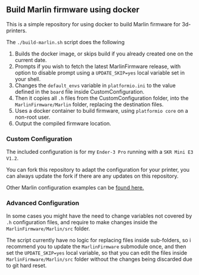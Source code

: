 ## Build Marlin firmware using docker

This is a simple repository for using docker to build Marlin firmware for 3d-printers.

The `./build-marlin.sh` script does the following

1. Builds the docker image, or skips build if you already created one on the current date.
2. Prompts if you wish to fetch the latest MarlinFirmware release, with option to disable prompt using a `UPDATE_SKIP=yes` local variable set in your shell.
3. Changes the `default_envs` variable in `platformio.ini` to the value defined in the `board` file inside CustomConfiguration.
4. Then it copies all `.h` files from the CustomConfiguration folder, into the `MarlinFirmware/Marlin` folder, replacing the destination files.
5. Uses a docker container to build firmware, using `platformio core` on a non-root user.
6. Output the compiled firmware location.

### Custom Configuration

The included configuration is for my `Ender-3 Pro` running with a `SKR Mini E3 V1.2`.

You can fork this repository to adapt the configuration for your printer, you can always update the fork if there are any updates on this repository.

Other Marlin configuration examples can be [found here.](https://github.com/MarlinFirmware/Configurations/tree/import-2.0.x/config/examples)


### Advanced Configuration

In some cases you might have the need to change variables not covered by `.h` configuration files, and require to make changes inside the `MarlinFirmware/Marlin/src` folder.

The script currently have no logic for replacing files inside sub-folders, so i recommend you to update the `MarlinFirmware` submodule once, and then set the `UPDATE_SKIP=yes` local variable, so that you can edit the files inside `MarlinFirmware/Marlin/src` folder without the changes being discarded due to git hard reset.
